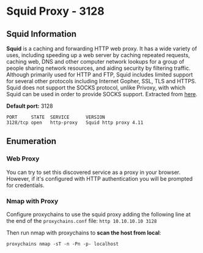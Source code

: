 # Squid Proxy - 3128

## Squid Information <a id="basic-information"></a>

**Squid** is a caching and forwarding HTTP web proxy. It has a wide variety of uses, including speeding up a web server by caching repeated requests, caching web, DNS and other computer network lookups for a group of people sharing network resources, and aiding security by filtering traffic. Although primarily used for HTTP and FTP, Squid includes limited support for several other protocols including Internet Gopher, SSL, TLS and HTTPS. Squid does not support the SOCKS protocol, unlike Privoxy, with which Squid can be used in order to provide SOCKS support. Extracted from [here](https://en.wikipedia.org/wiki/Squid_%28software%29).

**Default port:** 3128

```text
PORT     STATE  SERVICE      VERSION
3128/tcp open   http-proxy   Squid http proxy 4.11
```

## Enumeration <a id="enumeration"></a>

### Web Proxy <a id="web-proxy"></a>

You can try to set this discovered service as a proxy in your browser. However, if it's configured with HTTP authentication you will be prompted for credentials.

### Nmap with Proxy <a id="nmap-proxified"></a>

Configure proxychains to use the squid proxy adding the following line at the end of the `proxychains.conf` file: `http 10.10.10.10 3128`

Then run nmap with proxychains to **scan the host from local**: 

```text
proxychains nmap -sT -n -Pn -p- localhost
```

